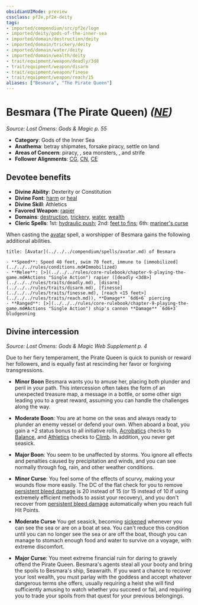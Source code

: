 ```yaml
---
obsidianUIMode: preview
cssclass: pf2e,pf2e-deity
tags:
- imported/compendium/src/pf2e/logm
- imported/deity/gods-of-the-inner-sea
- imported/domain/destruction/deity
- imported/domain/trickery/deity
- imported/domain/water/deity
- imported/domain/wealth/deity
- trait/equipment/weapon/deadly/3d8
- trait/equipment/weapon/disarm
- trait/equipment/weapon/finese
- trait/equipment/weapon/reach/15
aliases: ["Besmara", "The Pirate Queen"]
---
```

# Besmara (The Pirate Queen) *([NE](neutral-evil-b1.md))*  
*Source: Lost Omens: Gods & Magic p. 55*  

- **Category**: Gods of the Inner Sea
- **Anathema**: betray shipmates, forsake piracy, settle on land
- **Areas of Concern**: piracy, , sea monsters, , and strife
- **Follower Alignments**: [CG](chaotic-good-b1.md), [CN](chaotic-neutral-b1.md), [CE](chaotic-evil-b1.md)

## Devotee benefits

- **Divine Ability**: Dexterity or Constitution
- **Divine Font**: [harm](../../spells/harm.md) or [heal](../../spells/heal.md)
- **Divine Skill**: Athletics
- **Favored Weapon**: [rapier](../../equipment/items/rapier.md)
- **Domains**: [destruction](../domains.md#Destruction), [trickery](../domains.md#Trickery), [water](../domains.md#Water), [wealth](../domains.md#Wealth)
- **Cleric Spells**: 1st: [hydraulic push](../../spells/hydraulic-push.md); 2nd: [feet to fins](../../spells/feet-to-fins.md); 6th: [mariner's curse](../../spells/mariners-curse.md)

When casting the [avatar](../../spells/avatar.md) spell, a worshipper of Besmara gains the following additional abilities.

```ad-embed-avatar
title: [Avatar](../../../compendium/spells/avatar.md) of Besmara

- **Speed**: Speed 40 feet, swim 70 feet, immune to [immobilized](../../../rules/conditions.md#Immobilized)
- **Melee**: [>](../../../rules/core-rulebook/chapter-9-playing-the-game.md#Actions "Single Action") rapier ([deadly <3d8>](../../../rules/traits/deadly.md), [disarm](../../../rules/traits/disarm.md), [finesse](../../../rules/traits/finesse.md), [reach <15 feet>](../../../rules/traits/reach.md)), **Damage** `6d6+6` piercing
- **Ranged**: [>](../../../rules/core-rulebook/chapter-9-playing-the-game.md#Actions "Single Action") ship's cannon **Damage** `6d6+3` bludgeoning
```

## Divine intercession
*Source: Lost Omens: Gods & Magic Web Supplement p. 4*

Due to her fiery temperament, the Pirate Queen is quick to punish or reward her followers, and is equally fast at rescinding her favor or forgiving transgressions.

- **Minor Boon** Besmara wants you to amuse her, placing both plunder and peril in your path. This intercession often takes the form of an unexpected treasure map, a message in a bottle, or some other sign leading you to a great reward, assuming you can handle the challenges along the way.
- **Moderate Boon**: You are at home on the seas and always ready to plunder an enemy vessel or defend your own. When aboard a boat, you gain a +2 status bonus to all initiative rolls, [Acrobatics](../../skills.md#Acrobatics) checks to [Balance](balance.md), and [Athletics](../../skills.md#Athletics) checks to [Climb](climb.md). In addition, you never get seasick.
- **Major Boon**: You seem to be unaffected by storms. You ignore all effects and penalties caused by precipitation and winds, and you can see normally through fog, rain, and other weather conditions.

- **Minor Curse**: You feel some of the effects of scurvy, making your wounds flow more easily. The DC of the flat check for you to remove [persistent bleed damage](conditions.md#Persistent%20Damage) is 20 instead of 15 (or 15 instead of 10 if using extremely efficient methods to assist your recovery), and you don't recover from [persistent bleed damage](conditions.md#Persistent%20Damage) automatically when you reach full Hit Points.
- **Moderate Curse** You get seasick, becoming [sickened](conditions.md#Sickened) whenever you can see the sea or are on a boat at sea. You can't reduce this condition until you can no longer see the sea or are off the boat, though you can manage to stomach enough food and water to survive on a voyage, with extreme discomfort.
- **Major Curse**: You meet extreme financial ruin for daring to gravely offend the Pirate Queen. Besmara's agents steal all your booty and bring the spoils to Besmara's ship, Seawraith. If you want a chance to recover your lost wealth, you must parlay with the goddess and accept whatever dangerous terms she offers, usually requiring a heist she will find sufficiently amusing to watch whether you succeed or fail, and requiring you to trade your spoils from that quest for your previous belongings.
